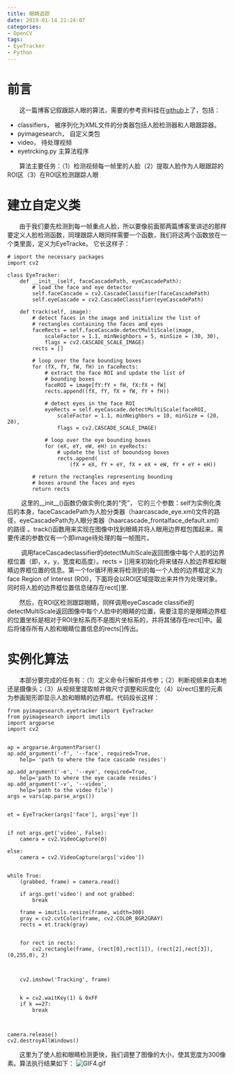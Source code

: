 ```yaml
---
title: 眼睛追踪
date: 2019-01-14 21:24:07
categories:
- OpenCV
tags:
- EyeTracker
- Python
---
```



# 前言

&#160; &#160; &#160; &#160;这一篇博客记叙跟踪人眼的算法，需要的参考资料挂在[github](https://github.com/dreamlovesft/EyeTracker)上了，<!-- more -->包括：
* classifiers， 被序列化为XML文件的分类器包括人脸检测器和人眼跟踪器。
* pyimagesearch， 自定义类包
* video， 待处理视频
* eyetrcking.py 主算法程序

&#160; &#160; &#160; &#160;算法主要任务：（1）检测视频每一帧里的人脸（2）提取人脸作为人眼跟踪的ROI区（3）在ROI区检测跟踪人眼
# 建立自定义类
&#160; &#160; &#160; &#160;由于我们要先检测到每一帧重点人脸，所以要像前面那两篇博客里讲述的那样要定义人脸检测函数，同理跟踪人眼同样需要一个函数，我们将这两个函数放在一个类里面，定义为EyeTracke。
它长这样子：
```
# import the necessary packages
import cv2

class EyeTracker:
    def __init__(self, faceCascadePath, eyeCascadePath):
        # load the face and eye detector
        self.faceCascade = cv2.CascadeClassifier(faceCascadePath)
        self.eyeCascade = cv2.CascadeClassifier(eyeCascadePath)

    def track(self, image):
        # detect faces in the image and initialize the list of
        # rectangles containing the faces and eyes
        faceRects = self.faceCascade.detectMultiScale(image,
            scaleFactor = 1.1, minNeighbors = 5, minSize = (30, 30),
            flags = cv2.CASCADE_SCALE_IMAGE)
        rects = []

        # loop over the face bounding boxes
        for (fX, fY, fW, fH) in faceRects:
            # extract the face ROI and update the list of
            # bounding boxes
            faceROI = image[fY:fY + fH, fX:fX + fW]
            rects.append((fX, fY, fX + fW, fY + fH))
            
            # detect eyes in the face ROI
            eyeRects = self.eyeCascade.detectMultiScale(faceROI,
                scaleFactor = 1.1, minNeighbors = 10, minSize = (20, 20),
                flags = cv2.CASCADE_SCALE_IMAGE)

            # loop over the eye bounding boxes
            for (eX, eY, eW, eH) in eyeRects:
                # update the list of boounding boxes
                rects.append(
                    (fX + eX, fY + eY, fX + eX + eW, fY + eY + eH))

        # return the rectangles representing bounding
        # boxes around the faces and eyes
        return rects
```
&#160; &#160; &#160; &#160;
这里的__init__()函数仍做实例化类的“壳”， 它的三个参数：self为实例化类后的本身，faceCascadePath为人脸分类器（haarcascade_eye.xml)文件的路径，eyeCascadePath为人眼分类器（haarcascade_frontalface_default.xml）的路径 。track()函数用来实现在图像中找到眼睛并将人眼用边界框包围起来。需要传递的参数仅有一个即image待处理的每一帧图片。



&#160; &#160; &#160; &#160;
调用faceCascadeclassifier的detectMultiScale返回图像中每个人脸的边界框位置（即，x，y，宽度和高度）。rects = []用来初始化将来储存人脸边界框和眼睛边界框位置的信息。第一个for循环用来将检测到的每一个人脸的边界框定义为face Region of Interest (ROI)，下面将会以ROI区域提取出来并作为处理对象。同时将人脸的边界框位置信息储存在rect[]里.



&#160; &#160; &#160; &#160;然后，在ROI区检测跟踪眼睛，同样调用eyeCascade classifie的detectMultiScale返回图像中每个人脸中的眼睛的位置，需要注意的是眼睛边界框的位置坐标是相对于ROI坐标系而不是图片坐标系的，并将其储存在rect[]中。最后将储存所有人脸和眼睛位置信息的rects[]传出。


# 实例化算法
&#160; &#160; &#160; &#160;本部分要完成的任务有：（1）定义命令行解析并传参；（2）判断视频来自本地还是摄像头；（3）从视频里提取帧并做尺寸调整和灰度化（4）以rect[]里的元素为参画矩形即显示人脸和眼睛的边界框。代码段长这样：

    from pyimagesearch.eyetracker import EyeTracker
    from pyimagesearch import imutils
    import argparse
    import cv2
    
    
    ap = argparse.ArgumentParser()
    ap.add_argument('-f', '--face', required=True,
        help= 'path to where the face cascade resides')
    
    ap.add_argument('-e', '--eye', required=True,
        help='path to where the eye cacade resides')
    ap.add_argument('-v', '--video',
        help='path to the video file')
    args = vars(ap.parse_args())
    
    
    et = EyeTracker(args['face'], args['eye'])
    
    
    if not args.get('video', False):
        camera = cv2.VideoCapture(0)
    
    else:
        camera = cv2.VideoCapture(args['video'])
    
    
    while True:
        (grabbed, frame) = camera.read()
    
        if args.get('video') and not grabbed:
            break
    
        frame = imutils.resize(frame, width=300)
        gray = cv2.cvtColor(frame, cv2.COLOR_BGR2GRAY)
        rects = et.track(gray)
    
    
        for rect in rects:
            cv2.rectangle(frame, (rect[0],rect[1]), (rect[2],rect[3]), (0,255,0), 2)
    
    
    
        cv2.imshow('Tracking', frame)
    
    
        k = cv2.waitKey(1) & 0xFF
        if k ==27:
            break
    
    
    
    camera.release()
    cv2.destroyAllWindows()
    
    
&#160; &#160; &#160; &#160;这里为了使人脸和眼睛检测更快，我们调整了图像的大小，使其宽度为300像素。算法执行结果如下：
![GIF4.gif](https://i.loli.net/2019/01/14/5c3c8f106c1f2.gif)








